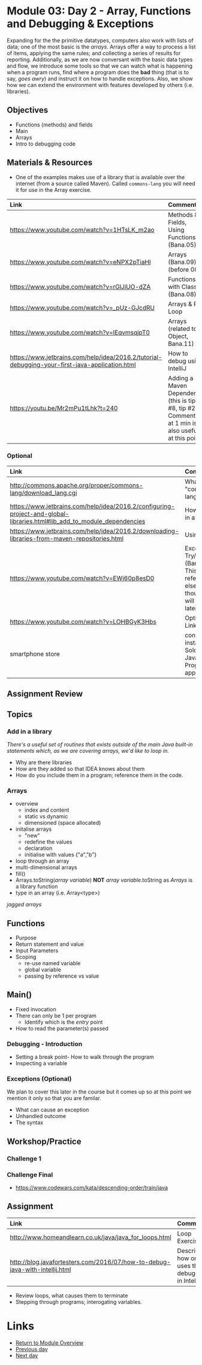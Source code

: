# Module 03: Day 2 - Array, Functions and Debugging & Exceptions
Expanding for the the primitive datatypes, computers also work with lists of data; one of the most basic is the *arrays*.  Arrays offer a way to process a list of items, applying the same rules; and collecting a series of results for reporting.
Additionally, as we are now conversant with the basic data types and flow, we introduce some tools so that we can watch what is happening when a program runs, find where a program does the __bad__ thing (that is to say, *goes awry*) and instruct it on how to handle exceptions.
Also, we show how we can extend the environment with features developed by others (i.e. libraries).

## Objectives
- Functions (methods) and fields
- Main
- Arrays
- Intro to debugging code


## Materials & Resources
- One of the examples makes use of a library that is available over the internet (from a source called Maven).  Called `commons-lang` you will need it for use in the Array exercise.

| Link | Comment| Time |
|:---- |:------ |-----:|
|https://www.youtube.com/watch?v=1HTsLK_m2ao|Methods & Fields, Using Functions (Bana.05)|14:06|
|https://www.youtube.com/watch?v=eNPX2pTiaHI|Arrays (Bana.09) (before 08!)|18:08|
|https://www.youtube.com/watch?v=rGlJiUO-dZA|Functions with Classes (Bana.08) | 16:48|
|https://www.youtube.com/watch?v=_pUz-GJcdRU|Arrays & For Loop| 21:00|
|https://www.youtube.com/watch?v=IEqvmsqjpT0|Arrays (related to Object, Bana.11)| 11:07|
|https://www.jetbrains.com/help/idea/2016.2/tutorial-debugging-your-first-java-application.html|How to debug using IntelliJ|
|https://youtu.be/Mr2mPu1tLhk?t=240|Adding a Maven Dependency (this is tip #8, tip #2 Comments at 1 min is also useful at this point)|6:49|


### Optional
| Link | Comment| Time |
|:---- |:------ |-----:|
|http://commons.apache.org/proper/commons-lang/download_lang.cgi| What is "commons-lang"||
|https://www.jetbrains.com/help/idea/2016.2/configuring-project-and-global-libraries.html#lib_add_to_module_dependencies|How to add in a library||
|https://www.jetbrains.com/help/idea/2016.2/downloading-libraries-from-maven-repositories.html| Using Maven||
|https://www.youtube.com/watch?v=EWj60p8esD0|Exceptions: Try/Catch (Bana.07).  This is referenced elsewhere though we will cover it later. |15:42|
|https://www.youtube.com/watch?v=LOHBGyK3Hbs|Optional on LinkedLists|6:02|
|smartphone store|consider installing Sololearn Java Programming app||

## Assignment Review 

## Topics

### Add in a library
*There's a useful set of routines that exists outside of the main Java built-in statements which, as we are covering arrays, we'd like to loop in.*
- Why are there libraries
- How are they added so that IDEA knows about them
- How do you include them in a program; reference them in the code.

### Arrays
- overview
  - index and content
  - static vs dynamic
  - dimensioned (space allocated)
- initalise arrays
  - "new" 
  - redefine the values
  - declaration
  - initialise with values {"a","b"}
- loop through an array
- multi-dimensional arrays
- fill()
- Arrays.toString(*array variable*) __NOT__ *array variable*.toString as *Arrays* is a library function
- type in an array (i.e. Array&lt;type&gt;) 

*jagged arrays*

## Functions
- Purpose
- Return statement and value
- Input Parameters
- Scoping
  - re-use named variable
  - global variable
  - passing by reference vs value

## Main()
- Fixed invocation
- There can only be 1 per program
  - Identify which is the *entry* point
- How to read the parameter(s) passed

### Debugging - Introduction
- Setting a break point-  How to walk through the program
- Inspecting a variable

### Exceptions (Optional)
We plan to cover this later in the course but it comes up so at this point we mention it only so that you are familar.
- What can cause an exception
- Unhandled outcome
- The syntax


## Workshop/Practice 

### Challenge 1
### Challenge Final
- https://www.codewars.com/kata/descending-order/train/java

## Assignment
| Link | Comment|
|:---- |:------ |
|http://www.homeandlearn.co.uk/java/java_for_loops.html|Loop Exercises|
|http://blog.javafortesters.com/2016/07/how-to-debug-java-with-intellij.html|Describing how one uses the debugger in IntelliJ|

- Review loops, what causes them to terminate
- Stepping through programs; interogating variables.

# Links
- [Return to Module Overview](..)
- [Previous day](../m03d1-expressions-controlflow)
- [Next day](../m03d3)